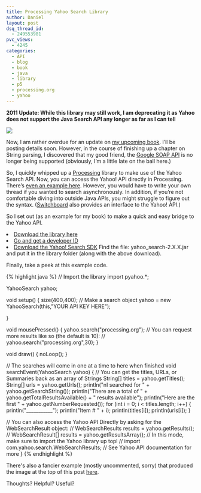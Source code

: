 ```yaml
---
title: Processing Yahoo Search Library
author: Daniel
layout: post
dsq_thread_id:
  - 249553981
pvc_views:
  - 4245
categories:
  - API
  - blog
  - book
  - java
  - library
  - p5
  - processing.org
  - yahoo
---
```

<p><strong>2011 Update: While this library may still work, I am deprecating it as Yahoo does not support the Java Search API any longer as far as I can tell</strong></p>
<p><img src="http://www.shiffman.net/p5/pyahoo_files/names.jpg"/></p>
<p>Now, I am rather overdue for an update on <a href="http://book.shiffman.net">my upcoming book</a>.  I&#8217;ll be posting details soon.   However, in the course of finishing up a chapter on String parsing, I discovered that my good friend, the <a href="http://code.google.com/apis/soapsearch/">Google SOAP API</a> is no longer being supported (obviously, I&#8217;m a little late on the ball here.) </p>
<p>So, I quickly whipped up a <a href="http://www.processing.org">Processing</a> library to make use of the Yahoo Search API.  Now, you can access the Yahoo! API directly in Processing.  There&#8217;s <a href="http://processing.org/learning/libraries/yahoosearch.html">even an example here</a>.  However, you would have to write your own thread if you wanted to search asynchronously.  In addition, if you&#8217;re not comfortable diving into outside Java APIs, you might struggle to figure out the syntax.   (<a href="http://www.realtimeart.com/switchboard/">Switchboard</a> also provides an interface to the Yahoo! API.)</p>
<p>So I set out (as an example for my book) to make a quick and easy bridge to the Yahoo API.    </p>
<li class="arrow"><a href="http://www.shiffman.net/p5/pyahoo_files/pyahoo.zip">Download the library here</a></li>
<li class="arrow"><a href="http://developer.yahoo.com">Go and get a developer ID</a></li>
<li class="arrow"><a href="http://developer.yahoo.com/download">Download the Yahoo! Search SDK</a>  Find the file: yahoo_search-2.X.X.jar and put it in the library folder (along with the above download).</li>
<p>Finally, take a peek at this example code. </p>
{% highlight java %}
// Import the library
import pyahoo.*;

YahooSearch yahoo;

void setup() {
  size(400,400);
  // Make a search object
  yahoo = new YahooSearch(this,"YOUR API KEY HERE");

}

void mousePressed() {
  yahoo.search("processing.org");
  // You can request more results like so (the default is 10):
  // yahoo.search("processing.org",30);
}

void draw() {
  noLoop();
}

// The searches will come in one at a time to here when finished
void searchEvent(YahooSearch yahoo) {
  // You can get the titles, URLs, or Summaries back as an array of Strings
  String[] titles = yahoo.getTitles();
  String[] urls = yahoo.getUrls();
  println("nI searched for " + yahoo.getSearchString());
  println("There are a total of " + yahoo.getTotalResultsAvailable() + " results available");
  println("Here are the first " + yahoo.getNumberRequested());
  for (int i = 0; i < titles.length; i++) {
    println("___________");
    println("Item # " + i);
    println(titles[i]);
    println(urls[i]);
  }
  
  // You can also access the Yahoo API Directly by asking for the WebSearchResult object:
  // WebSearchResults results = yahoo.getResults();
  // WebSearchResult[] results = yahoo.getResultsArray();
  // In this mode, make sure to import the Yahoo library up topl
  // import com.yahoo.search.WebSearchResults;
  // See Yahoo API documentation for more
}
{% endhighlight %}
<p>There's also a fancier example (mostly uncommented, sorry) that produced the image at the top of this post <a href="http://www.shiffman.net/p5/pyahoo_files/names.zip">here</a>.  </p>
<p>Thoughts?  Helpful?  Useful?  </p>
